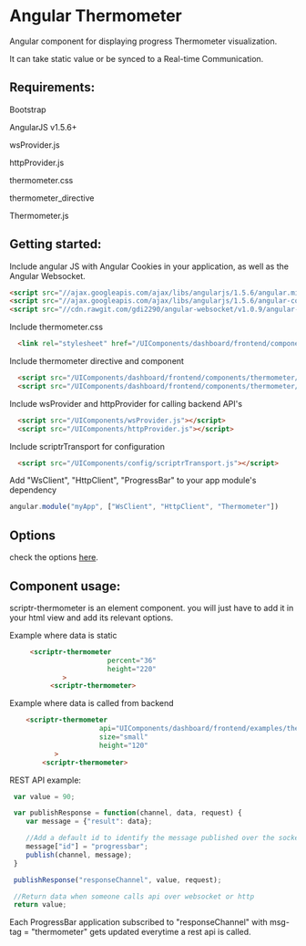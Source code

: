 # Angular Thermometer 
 
  Angular component for displaying progress Thermometer visualization.
  
  It can take static value or be synced to a Real-time Communication. 

## Requirements:

  Bootstrap
  
  AngularJS v1.5.6+
  
  wsProvider.js
  
  httpProvider.js
  
  thermometer.css
  
  thermometer_directive
  
  Thermometer.js
  
## Getting started:

  Include angular JS with Angular Cookies in your application, as well as the Angular Websocket.
  
  ```html
  <script src="//ajax.googleapis.com/ajax/libs/angularjs/1.5.6/angular.min.js"></script>
  <script src="//ajax.googleapis.com/ajax/libs/angularjs/1.5.6/angular-cookies.js"></script>
  <script src="//cdn.rawgit.com/gdi2290/angular-websocket/v1.0.9/angular-websocket.min.js"></script>
  ```
   
  Include  thermometer.css
   
  ```html
    <link rel="stylesheet" href="/UIComponents/dashboard/frontend/components/thermometer/style.css">
  ```
     
  Include thermometer directive and component
  
  ```html
    <script src="/UIComponents/dashboard/frontend/components/thermometer/thermometer_directive.js"></script>
    <script src="/UIComponents/dashboard/frontend/components/thermometer/thermometer.js"></script>
   ```
  
  Include wsProvider and httpProvider for calling backend API's
  
  ```html
    <script src="/UIComponents/wsProvider.js"></script>
    <script src="/UIComponents/httpProvider.js"></script>
  ```
  
  Include scriptrTransport for configuration
  
  ```html
    <script src="/UIComponents/config/scriptrTransport.js"></script>
  ```
  
  Add "WsClient", "HttpClient", "ProgressBar" to your app module's dependency
  
  ```javascript
  angular.module("myApp", ["WsClient", "HttpClient", "Thermometer"])
  ```
 ## Options 
 check the options [here](./properties.md).  
 
  
## Component usage:

scriptr-thermometer is an element component. you will just have to add it in your html view and add its relevant options.

Example where data is static

 ```html
      <scriptr-thermometer
                         percent="36"  
                         height="220"
              >
           <scriptr-thermometer>  
  ```
  
Example where data is called from backend

 ```html
     <scriptr-thermometer
                       api="UIComponents/dashboard/frontend/examples/thermometer/getThermometerValue"      
                       size="small"       
                       height="120"
            >
         <scriptr-thermometer>  
  ```
  
  REST API example:
  
  ```javascript
   var value = 90; 

   var publishResponse = function(channel, data, request) {
      var message = {"result": data};

      //Add a default id to identify the message published over the socket
      message["id"] = "progressbar";
      publish(channel, message);
   }

   publishResponse("responseChannel", value, request);

   //Return data when someone calls api over websocket or http
   return value;
  ```
  Each ProgressBar application subscribed to "responseChannel" with msg-tag = "thermometer" gets updated everytime a rest api is called. 

